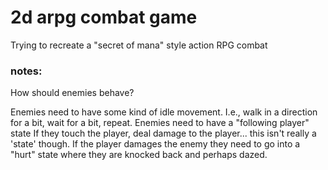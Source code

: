 # 2d arpg combat game
Trying to recreate a "secret of mana" style action RPG combat


### notes:
How should enemies behave?

Enemies need to have some kind of idle movement. I.e., walk in a direction for a bit, wait for a bit, repeat.
Enemies need to have a "following player" state
If they touch the player, deal damage to the player... this isn't really a 'state' though.
If the player damages the enemy they need to go into a "hurt" state where they are knocked back and perhaps dazed.

